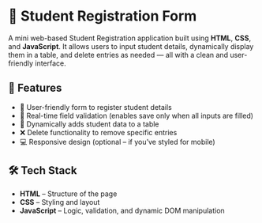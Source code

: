 # 📘 Student Registration Form

A mini web-based Student Registration application built using **HTML**, **CSS**, and **JavaScript**. It allows users to input student details, dynamically display them in a table, and delete entries as needed — all with a clean and user-friendly interface.

## 🚀 Features

- 📝 User-friendly form to register student details  
- 🔐 Real-time field validation (enables save only when all inputs are filled)  
- 📄 Dynamically adds student data to a table  
- ❌ Delete functionality to remove specific entries  
- 💻 Responsive design (optional – if you’ve styled for mobile)

## 🛠️ Tech Stack

- **HTML** – Structure of the page  
- **CSS** – Styling and layout  
- **JavaScript** – Logic, validation, and dynamic DOM manipulation
